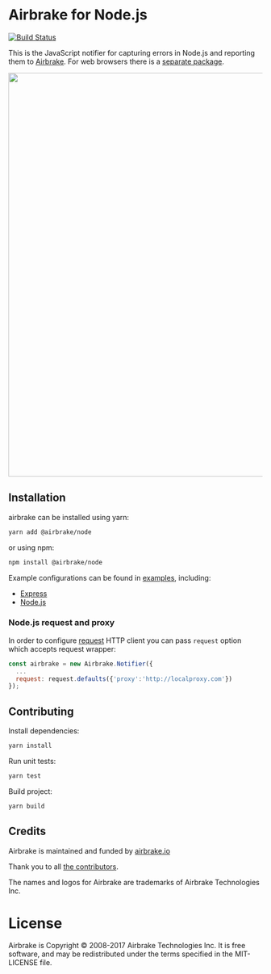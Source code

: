 # Airbrake for Node.js

[![Build Status](https://travis-ci.org/airbrake/airbrake-js.svg?branch=master)](https://travis-ci.org/airbrake/airbrake-js)

This is the JavaScript notifier for capturing errors in Node.js and reporting them to [Airbrake](http://airbrake.io). For web browsers there is a [separate package](https://github.com/airbrake/airbrake-js/tree/master/packages/browser).

<img src="http://f.cl.ly/items/443E2J1D2W3x1E1u3j1u/JS-airbrakeman.jpg" width=800px>

## Installation

airbrake can be installed using yarn:


```sh
yarn add @airbrake/node
```

or using npm:

```sh
npm install @airbrake/node
```

Example configurations can be found in [examples](examples), including:

* [Express](examples/express)
* [Node.js](examples/nodejs)

### Node.js request and proxy

In order to configure [request](https://github.com/request/request) HTTP client you can pass `request` option which accepts request wrapper:

```js
const airbrake = new Airbrake.Notifier({
  ...
  request: request.defaults({'proxy':'http://localproxy.com'})
});
```

## Contributing

Install dependencies:

```bash
yarn install
```

Run unit tests:

```bash
yarn test
```

Build project:

```bash
yarn build
```

## Credits

Airbrake is maintained and funded by [airbrake.io](http://airbrake.io)

Thank you to all [the contributors](https://github.com/airbrake/airbrake-js/contributors).

The names and logos for Airbrake are trademarks of Airbrake Technologies Inc.

# License

Airbrake is Copyright © 2008-2017 Airbrake Technologies Inc. It is free software, and may be redistributed under the terms specified in the MIT-LICENSE file.
